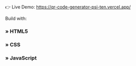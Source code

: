 👉 Live Demo: https://qr-code-generator-psi-ten.vercel.app/

Build with:
<h3> » HTML5 </h3>
 <h3> » CSS  </h3>
 <h3>» JavaScript <h3>


